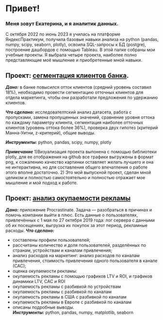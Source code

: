 # Привет!
### Меня зовут Екатерина, и я аналитик данных.
С октября 2022 по июнь 2023 я училась на платформе ЯндексПрактикум, получила базовые навыки анализа на python (pandas, numpy, scipy, seaborn, plotly), освоила SQL-запросы к БД (postgre), построение дашбордов с помощью Tableau. 
В этой папке собраны мои учебные проекты. Я выбрала четыре проекта, наиболее полно представляющие моё мышление и приобретенные мной навыки. 
## Проект: [cегментация клиентов банка](https://github.com/ekantip/my_study_projects/blob/main/segmentation%20png.ipynb).
___Дано:___ в банке повысился отток клиентов (средний уровень составил 18%), необходимо провести сегментацию отточных клиентов для отдела маркетинга, чтобы они разработали предложения по удержанию клиентов.

___Что сделано:___ исследователтский анализ датасета, работа с пропусками, замена пропущенных значений, сравнение уровня оттока по каждому параметру клиента, сегментация наиболее отточных клиентов (уровень оттока более 36%), проверка двух гипотез (критерий Манна-Уитни, z-критерий), общие выводы. 

___Инструменты:___ python, pandas, scipy, numpy, plotly

___Примечание___ 1)Визуализация проекта выпонена с помощью библиотеки plotly, для ее отображения на github все графики выгружены в формат png, к сожалению качество картинки оставляет желать лучшего и она не интерактивна, но для составления общего впечатления о  работе этого вполне достаточно. 2) Это мой выпускной проект, сделан мной целиком и полностью самостоятельно и полностью отражает мое мышление и мой подход к работе. 

## Проект: [анализ окупаемости рекламы](https://github.com/ekantip/my_study_projects/blob/main/analysis%20of%20marketing%20indicators.ipynb)
___Дано:___ приложение Procrastinate. Задача — разобраться в причинах и помочь компании выйти в плюс.
Есть данные о пользователях, привлечённых с 1 мая по 27 октября 2019 года: лог сервера с данными об их посещениях,
выгрузка их покупок за этот период, рекламные расходы. 
___Что сделано:___ 
- составлены профили пользователей;
- рассчитаны количество и доля пользователей, разделённых по странам, устройствам и каналам привлечения;
- анализ расходов на маркетинг: анализ расходов по каналам привлечения, стоимость привлечения одного пользователя в канале (САС);
- оценка окупаемости рекламы:
 - окупаемость рекламы c помощью графиков LTV и ROI, и графиков динамики LTV, CAC и ROI
 - окупаемость рекламы с разбивкой по устройствам
 - окупаемость рекламы с разбивкой по каналам
 - окупаемость рекламы в США с разбивкой по каналам
 - окупаемость рекламы в Европе с разбивкой по каналам
- описаны подробные выводы.  
___Инструменты:___ python, pandas, numpy, matplotlib, seaborn
